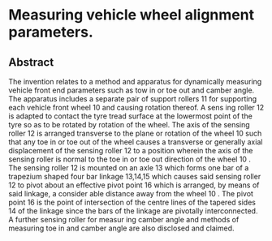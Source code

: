 # Measuring vehicle wheel alignment parameters.

## Abstract
The invention relates to a method and apparatus for dynamically measuring vehicle front end parameters such as tow in or toe out and camber angle. The apparatus includes a separate pair of support rollers 11 for supporting each vehicle front wheel 10 and causing rotation thereof. A sens ing roller 12 is adapted to contact the tyre tread surface at the lowermost point of the tyre so as to be rotated by rotation of the wheel. The axis of the sensing roller 12 is arranged transverse to the plane or rotation of the wheel 10 such that any toe in or toe out of the wheel causes a transverse or generally axial displacement of the sensing roller 12 to a position wherein the axis of the sensing roller is normal to the toe in or toe out direction of the wheel 10 . The sensing roller 12 is mounted on an axle 13 which forms one bar of a trapezium shaped four bar linkage 13,14,15 which causes said sensing roller 12 to pivot about an effective pivot point 16 which is arranged, by means of said linkage, a consider able distance away from the wheel 10 . The pivot point 16 is the point of intersection of the centre lines of the tapered sides 14 of the linkage since the bars of the linkage are pivotally interconnected. A further sensing roller for measur ing camber angle and methods of measuring toe in and camber angle are also disclosed and claimed.
